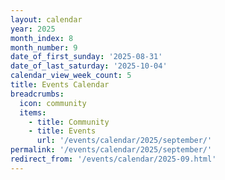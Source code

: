 ```yaml
---
layout: calendar
year: 2025
month_index: 8
month_number: 9
date_of_first_sunday: '2025-08-31'
date_of_last_saturday: '2025-10-04'
calendar_view_week_count: 5
title: Events Calendar
breadcrumbs:
  icon: community
  items:
    - title: Community
    - title: Events
      url: '/events/calendar/2025/september/'
permalink: '/events/calendar/2025/september/'
redirect_from: '/events/calendar/2025-09.html'
---
```

